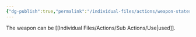 ```yaml
---
{"dg-publish":true,"permalink":"/individual-files/actions/weapon-states/ready/"}
---
```


The weapon can be [[Individual Files/Actions/Sub Actions/Use\|used]].